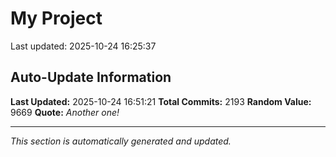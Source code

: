 # My Project


Last updated: 2025-10-24 16:25:37
























































































































































































































































































































































































































































































































































































































































































































































































































































































































































































































































































































































































































































































































































































































































































































































































































































































































































































































































































































































































































































































































































































































































































































































































































































































































































































































































































## Auto-Update Information

**Last Updated:** 2025-10-24 16:51:21
**Total Commits:** 2193
**Random Value:** 9669
**Quote:** _Another one!_

---
_This section is automatically generated and updated._